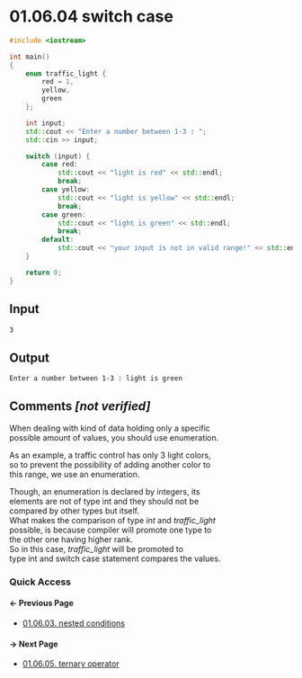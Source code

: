 # 01.06.04 switch case

```cxx
#include <iostream>

int main()
{
    enum traffic_light {
        red = 1,
        yellow,
        green
    };

    int input;
    std::cout << "Enter a number between 1-3 : ";
    std::cin >> input;

    switch (input) {
        case red:
            std::cout << "light is red" << std::endl;
            break;
        case yellow:
            std::cout << "light is yellow" << std::endl;
            break;
        case green:
            std::cout << "light is green" << std::endl;
            break;
        default:
            std::cout << "your input is not in valid range!" << std::endl;
    }

    return 0;
}

```

## Input

```txt
3

```

## Output

```txt
Enter a number between 1-3 : light is green
```

## Comments *[not verified]*

When dealing with kind of data holding only a specific  
possible amount of values, you should use enumeration.  

As an example, a traffic control has only 3 light colors,  
so to prevent the possibility of adding another color to  
this range, we use an enumeration.

Though, an enumeration is declared by integers, its  
elements are not of type int and they should not be  
compared by other types but itself.  
What makes the comparison of type *int* and *traffic_light*  
possible, is because compiler will promote one type to  
the other one having higher rank.  
So in this case, *traffic_light* will be promoted to  
type int and switch case statement compares the values.

### Quick Access

<div class="previous_page pagination">

#### &#8592; Previous Page

* [01.06.03. nested conditions](./../../01.the_basics/06.program_flow/03.nested.md)

</div>
<div class="next_page pagination">

#### &#8594; Next Page

* [01.06.05. ternary operator](./../../01.the_basics/06.program_flow/05.ternary.md)

</div>

